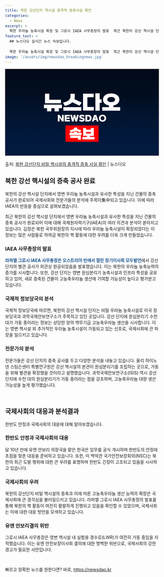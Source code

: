 ```yaml
---
title: 북한 강선단지 핵시설 충격적 증축사실 확인
categories:
  - News
excerpt: >
  북한 우라늄 농축시설 확장 및 그로시 IAEA 사무총장의 발표  최근 북한의 강선 핵시설 단지에서 영변 우라…
feature_text: >
  ## 뉴스다오 실시간 뉴스 속보입니다.

  북한 우라늄 농축시설 확장 및 그로시 IAEA 사무총장의 발표  최근 북한의 강선 핵시설 단지에서 영변 우라…
image: '/assets/img/newsdao_breakingnews.jpg'
---
```


![뉴스다오 속보](/assets/img/newsdao_breakingnews.jpg)

<p>출처: <a href="https://newsdao.kr/4051" rel="dofollow">북한 강선단지 비밀 핵시설의 충격적 증축 사실 확인</a> | 뉴스다오</p>

<h2 data-ke-size="size26">북한 강선 핵시설의 증축 공사 완료</h2>
북한의 강선 핵시설 단지에서 영변 우라늄 농축시설과 유사한 특성을 지닌 건물의 증축 공사가 완료되어 국제사회와 전문가들의 분석에 주목이集中되고 있습니다. 이에 따라 IAEA의 반응을 중심으로 살펴보겠습니다.

<p data-ke-size="size16">최근 북한의 강선 핵시설 단지에서 영변 우라늄 농축시설과 유사한 특성을 지닌 건물의 증축 공사가 완료되어 이에 대해 국제원자력기구(IAEA)의 여러 의견과 분석이 쏟아지고 있습니다. 김정은 북한 국무위원장의 지시에 따라 우라늄 농축시설이 확장되었다는 이 정보는 많은 사람들로 하여금 북한의 핵 활동에 대한 우려를 더욱 크게 만들었습니다.</p>

<h3>IAEA 사무총장의 발표</h3>
<b><span style="color: #1a5490;">라파엘 그로시 IAEA 사무총장은 오스트리아 빈에서 열린 정기이사회 모두발언</span></b>에서 강선 단지의 별관 공사가 외관상 완공되었음을 발표했습니다. 이는 북한의 우라늄 농축능력의 증가를 시사합니다. 또한, 강선 단지는 영변 원심분리기 농축시설과 인프라 특성을 공유하고 있어, 새로 증축된 건물이 고농축우라늄 생산에 기여할 가능성이 높다고 평가받고 있습니다.

<h3>국제적 정보당국의 분석</h3>
국제적 정보당국에 따르면, 북한의 강선 핵시설 단지는 비밀 우라늄 농축시설로 미국 정보당국과 과학국제안보연구소가 주목하고 있던 곳입니다. 강선 단지에 원심분리기 수천 대가 가동 중이라는 정보는 상당한 양의 핵무기급 고농축우라늄 생산을 시사합니다. 이는 영변 핵시설 외 추가적인 우라늄 농축시설이 가동되고 있는 신호로, 국제사회에 큰 파장을 일으키고 있습니다.

<h3>전문가의 분석</h3>
전문가들은 강선 단지의 증축 공사를 두고 다양한 분석을 내놓고 있습니다. 올리 하이노넨 스팀슨센터 특별연구원은 강선 핵시설의 본관이 원심분리기를 조립하는 곳으로, 가동을 위해 별관을 확장했을 것이라고 설명했습니다. 과학국제안보연구소(ISIS) 역시 강선 단지에 수천 대의 원심분리기가 가동 중이라는 점을 강조하며, 고농축우라늄 대량 생산 가능성을 높게 평가했습니다.

<p data-ke-size="size16">&nbsp;</p>

<h2 data-ke-size="size26">국제사회의 대응과 분석결과</h2>
한반도 안정과 국제사회의 대응에 대해 알아보겠습니다.

<h3>한반도 안정과 국제사회의 대응</h3>
달 10년 만에 유엔 안보리 의장국을 맡은 한국은 임무를 공식 개시하며 한반도의 안정에 초점을 맞춘 대응을 준비하고 있습니다. 또한, 미 백악관 국가안전보장회의(NSC)는 북한의 최근 도발 행위에 대한 큰 우려를 표명하며 한반도 긴장이 고조되고 있음을 시사하고 있습니다.

<h3>국제사회의 우려</h3>
북한의 강선단지 비밀 핵시설의 증축과 이에 따른 고농축우라늄 생산 능력의 확장은 국제사회에 큰 경각심을 불러일으키고 있습니다. 라파엘 그로시 IAEA 사무총장의 발표를 통해 북한의 핵 활동이 여전히 활발하게 진행되고 있음을 확인할 수 있었으며, 국제사회는 이에 대한 대응 방안을 모색하고 있습니다.

<h3>유엔 안보리결의 위반</h3>
그로시 IAEA 사무총장은 영변 핵시설 내 실험용 경수로(LWR)가 여전히 가동 중임을 지적했습니다. 이는 유엔 안전보장이사회 결의에 대한 명백한 위반으로, 국제사회의 강한 경고가 필요한 사안입니다.

<p data-ke-size="size16">&nbsp;</p>
 

빠르고 정확한 뉴스를 원한다면? 바로, <a href="https://newsdao.kr" rel="dofollow">https://newsdao.kr</a>


